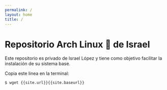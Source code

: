 ```yaml
---
permalink: /
layout: home
title: /
---
```


# Repositorio Arch Linux   de Israel

Este repositorio es privado de Israel López y tiene como objetivo facilitar la instalación de su sistema base.

Copia este linea en la terminal:

```bash
$ wget {{site.url}}{{site.baseurl}}
```
